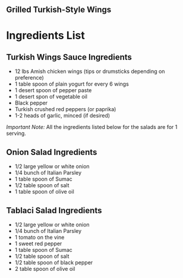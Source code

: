 ## Grilled Turkish-Style Wings

# Ingredients List

## Turkish Wings Sauce Ingredients

* 12 lbs Amish chicken wings (tips or drumsticks depending on preference)
* 1 table spoon of plain yogurt for every 6 wings
* 1 desert spoon of pepper paste
* 1 desert spon of vegetable oil
* Black pepper
* Turkish crushed red peppers (or paprika)
* 1-2 heads of garlic, minced (if desired)

*Important Note:* All the ingredients listed below for the salads are for 1 serving. 

## Onion Salad Ingredients

* 1/2 large yellow or white onion
* 1/4 bunch of Italian Parsley
* 1 table spoon of Sumac
* 1/2 table spoon of salt
* 1 table spoon of olive oil

## Tablaci Salad Ingredients

* 1/2 large yellow or white onion
* 1/4 bunch of Italian Parsley
* 1 tomato on the vine
* 1 sweet red pepper
* 1 table spoon of Sumac
* 1/2 table spoon of salt
* 1/2 table spoon of black pepper
* 2 table spoon of olive oil
  
